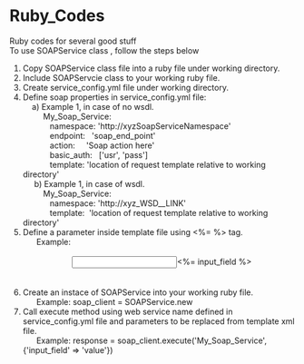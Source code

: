 # Ruby_Codes
Ruby codes for several good stuff<br/>
To use SOAPService class , follow the steps below<br/>
1) Copy SOAPService class file into a ruby file under working directory.<br/>
2) Include SOAPServcie class to your working ruby file.<br/>
3) Create service_config.yml file under working directory.<br/>
4) Define soap properties in service_config.yml file:<br/>
     a) Example 1, in case of no wsdl.<br/>
          My_Soap_Service: <br/>
             namespace: 'http://xyzSoapServiceNamespace' <br/>
             endpoint:   'soap_end_point'<br/>
             action:      'Soap action here'<br/>
             basic_auth:   ['usr', 'pass']<br/>
             template:  'location of request template relative to working directory'<br/>
     b) Example 1, in case of wsdl.   <br/>
          My_Soap_Service: <br/>
             namespace: 'http://xyz_WSD__LINK'<br/>
             template:  'location of request template relative to working directory'<br/>
5) Define a parameter inside template file using <%= %> tag.<br/>
       Example:  <Envelope><br/>
                      <body><br/>
                       <input><%= input_field %></input><br/>
                      </body> <br/>
                 </Envelope><br/>
6) Create an instace of SOAPService into your working ruby file.<br/>
       Example: soap_client = SOAPService.new<br/>
7) Call execute method using web service name defined in service_config.yml file and parameters to be replaced from template xml file.<br/>
       Example: response = soap_client.execute('My_Soap_Service', {'input_field' => 'value'})<br/>
